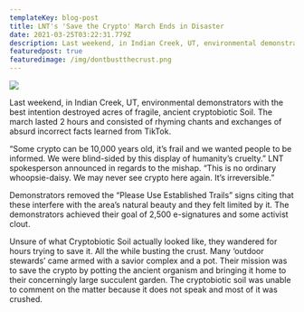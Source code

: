 ```yaml
---
templateKey: blog-post
title: LNT's 'Save the Crypto' March Ends in Disaster
date: 2021-03-25T03:22:31.779Z
description: Last weekend, in Indian Creek, UT, environmental demonstrators with the best intention destroyed acres of fragile, ancient cryptobiotic Soil. 
featuredpost: true
featuredimage: /img/dontbustthecrust.png
---
```

![](/img/dontbustthecrust.png)

Last weekend, in Indian Creek, UT, environmental demonstrators with the best intention destroyed acres of fragile, ancient cryptobiotic Soil. The march lasted 2 hours and consisted of rhyming chants and exchanges of absurd incorrect facts learned from TikTok. 



“Some crypto can be 10,000 years old, it’s frail and we wanted people to be informed. We were blind-sided by this display of humanity’s cruelty.” LNT spokesperson announced in regards to the mishap. “This is no ordinary whoopsie-daisy. We may never see crypto here again. It’s irreversible.”



Demonstrators removed the “Please Use Established Trails” signs citing that these interfere with the area’s natural beauty and they felt limited by it. The demonstrators achieved their goal of 2,500 e-signatures and some activist clout. 



Unsure of what Cryptobiotic Soil actually looked like, they wandered for hours trying to save it. All the while busting the crust. Many ‘outdoor stewards’ came armed with a savior complex and a pot. Their mission was to save the crypto by potting the ancient organism and bringing it home to their concerningly large succulent garden. The cryptobiotic soil was unable to comment on the matter because it does not speak and most of it was crushed.
